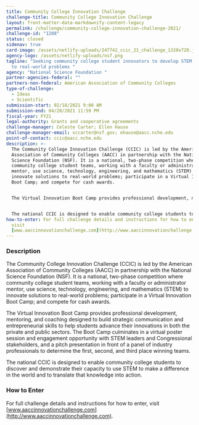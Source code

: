```yaml
---
title: Community College Innovation Challenge
challenge-title: Community College Innovation Challenge
layout: front-matter-data-markdownify-content-legacy
permalink: /challenge/community-college-innovation-challenge-2021/
challenge-id: "1208"
status: closed
sidenav: true
card-image: /assets/netlify-uploads/247742_ccic_21_challenge_1320x720.jpg
agency-logo: /assets/netlify-uploads/nsf.png
tagline: "Seeking community college student innovators to develop STEM solutions
  to real-world problems "
agency: "National Science Foundation "
partner-agencies-federal: ""
partners-non-federal: American Association of Community Colleges
type-of-challenge:
  - Ideas
  - Scientific
submission-start: 02/18/2021 9:00 AM
submission-end: 04/20/2021 11:59 PM
fiscal-year: FY21
legal-authority: Grants and cooperative agreements
challenge-manager: Celeste Carter; Ellen Hause
challenge-manager-email: vccarter@nsf.gov; ehause@aacc.nche.edu
point-of-contact: ccic@aacc.nche.edu
description: >-
  The Community College Innovation Challenge (CCIC) is led by the American
  Association of Community Colleges (AACC) in partnership with the National
  Science Foundation (NSF). It is a national, two-phase competition where
  community college student teams, working with a faculty or administrator
  mentor, use science, technology, engineering, and mathematics (STEM) to
  innovate solutions to real-world problems; participate in a Virtual Innovation
  Boot Camp; and compete for cash awards.


  The Virtual Innovation Boot Camp provides professional development, mentoring, and coaching designed to build strategic communication and entrepreneurial skills to help students advance their innovations in both the private and public sectors. The Boot Camp culminates in a virtual poster session and engagement opportunity with STEM leaders and Congressional stakeholders, and a pitch presentation in front of a panel of industry professionals to determine the first, second, and third place winning teams.


  The national CCIC is designed to enable community college students to discover and demonstrate their capacity to use STEM to make a difference in the world and to translate that knowledge into action.
how-to-enter: For full challenge details and instructions for how to enter,
  visit
  [www.aaccinnovationchallenge.com](http://www.aaccinnovationchallenge.com).
---
```

### Description

The Community College Innovation Challenge (CCIC) is led by the American Association of Community Colleges (AACC) in partnership with the National Science Foundation (NSF). It is a national, two-phase competition where community college student teams, working with a faculty or administrator mentor, use science, technology, engineering, and mathematics (STEM) to innovate solutions to real-world problems; participate in a Virtual Innovation Boot Camp; and compete for cash awards.

The Virtual Innovation Boot Camp provides professional development, mentoring, and coaching designed to build strategic communication and entrepreneurial skills to help students advance their innovations in both the private and public sectors. The Boot Camp culminates in a virtual poster session and engagement opportunity with STEM leaders and Congressional stakeholders, and a pitch presentation in front of a panel of industry professionals to determine the first, second, and third place winning teams.

The national CCIC is designed to enable community college students to discover and demonstrate their capacity to use STEM to make a difference in the world and to translate that knowledge into action.

### How to Enter

For full challenge details and instructions for how to enter, visit [www.aaccinnovationchallenge.com](http://www.aaccinnovationchallenge.com).